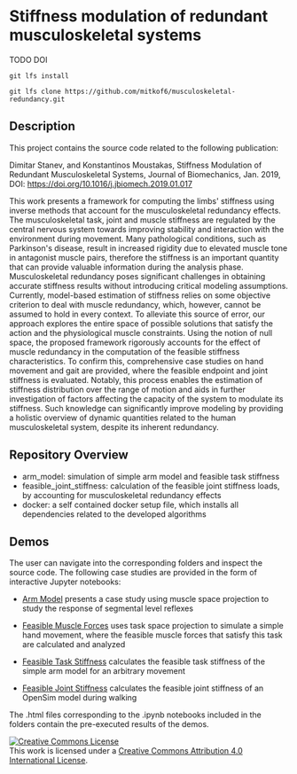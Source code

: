 Stiffness modulation of redundant musculoskeletal systems
===

TODO DOI

`git lfs install`

`git lfs clone https://github.com/mitkof6/musculoskeletal-redundancy.git`


Description
---

This project contains the source code related to the following publication:

Dimitar Stanev, and Konstantinos Moustakas, Stiffness Modulation of Redundant
Musculoskeletal Systems, Journal of Biomechanics, Jan. 2019, DOI:
https://doi.org/10.1016/j.jbiomech.2019.01.017

This work presents a framework for computing the limbs' stiffness using inverse
methods that account for the musculoskeletal redundancy effects. The
musculoskeletal task, joint and muscle stiffness are regulated by the central
nervous system towards improving stability and interaction with the environment
during movement. Many pathological conditions, such as Parkinson's disease,
result in increased rigidity due to elevated muscle tone in antagonist muscle
pairs, therefore the stiffness is an important quantity that can provide
valuable information during the analysis phase. Musculoskeletal redundancy poses
significant challenges in obtaining accurate stiffness results without
introducing critical modeling assumptions. Currently, model-based estimation of
stiffness relies on some objective criterion to deal with muscle redundancy,
which, however, cannot be assumed to hold in every context. To alleviate this
source of error, our approach explores the entire space of possible solutions
that satisfy the action and the physiological muscle constraints. Using the
notion of null space, the proposed framework rigorously accounts for the effect
of muscle redundancy in the computation of the feasible stiffness
characteristics. To confirm this, comprehensive case studies on hand movement
and gait are provided, where the feasible endpoint and joint stiffness is
evaluated. Notably, this process enables the estimation of stiffness
distribution over the range of motion and aids in further investigation of
factors affecting the capacity of the system to modulate its stiffness. Such
knowledge can significantly improve modeling by providing a holistic overview of
dynamic quantities related to the human musculoskeletal system, despite its
inherent redundancy.
    

Repository Overview
---

- arm_model: simulation of simple arm model and feasible task stiffness
- feasible_joint_stiffness: calculation of the feasible joint stiffness loads,
  by accounting for musculoskeletal redundancy effects
- docker: a self contained docker setup file, which installs all dependencies
  related to the developed algorithms


Demos
---

The user can navigate into the corresponding folders and inspect the source
code. The following case studies are provided in the form of interactive Jupyter
notebooks:

- [Arm Model](arm_model/model.ipynb) presents a case study using muscle space
  projection to study the response of segmental level reflexes

<!-- - [Muscle Space Projection](arm_model/muscle_space_projection.ipynb) -->
<!--   demonstrates muscle space projection in the context of segmental level -->
<!--   (reflex) modeling -->

- [Feasible Muscle Forces](arm_model/feasible_muscle_forces.ipynb) uses
  task space projection to simulate a simple hand movement, where the feasible
  muscle forces that satisfy this task are calculated and analyzed
  
- [Feasible Task Stiffness](arm_model/feasible_task_stiffness.ipynb) calculates
  the feasible task stiffness of the simple arm model for an arbitrary movement

- [Feasible Joint Stiffness](feasible_joint_stiffness/feasible_joint_stiffness.ipynb) calculates
  the feasible joint stiffness of an OpenSim model during walking

The .html files corresponding to the .ipynb notebooks included in the folders
contain the pre-executed results of the demos.


<a rel="license" href="http://creativecommons.org/licenses/by/4.0/"><img
alt="Creative Commons License" style="border-width:0"
src="https://i.creativecommons.org/l/by/4.0/88x31.png" /></a><br />This work is
licensed under a <a rel="license"
href="http://creativecommons.org/licenses/by/4.0/">Creative Commons Attribution
4.0 International License</a>.

